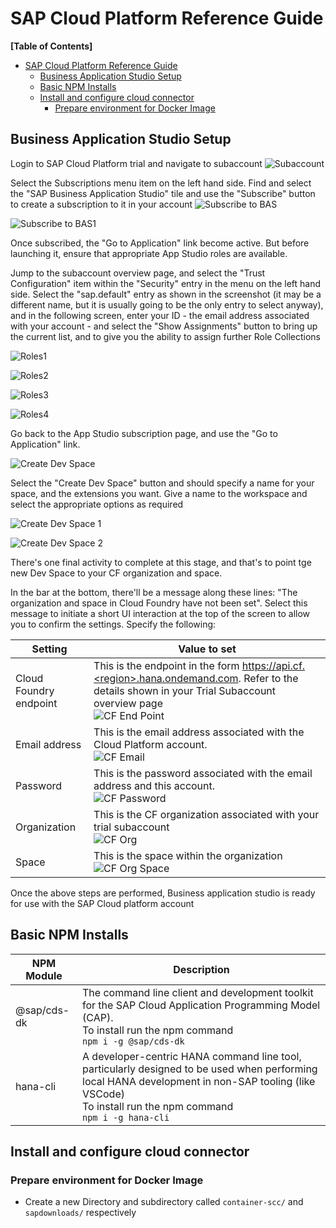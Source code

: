 # SAP Cloud Platform Reference Guide

**[Table of Contents]**

- [SAP Cloud Platform Reference Guide](#sap-cloud-platform-reference-guide)
  - [Business Application Studio Setup](#business-application-studio-setup)
  - [Basic NPM Installs](#basic-npm-installs)
  - [Install and configure cloud connector](#install-and-configure-cloud-connector)
    - [Prepare environment for Docker Image](#prepare-environment-for-docker-image)

## Business Application Studio Setup

Login to SAP Cloud Platform trial and navigate to subaccount
![Subaccount](./screenshots/sub_accnt.png)

Select the Subscriptions menu item on the left hand side. Find and select the "SAP Business Application Studio" tile and use the "Subscribe" button to create a subscription to it in your account
![Subscribe to BAS](./screenshots/sub_bas.png)

![Subscribe to BAS1](./screenshots/sub_bas1.png)

Once subscribed, the "Go to Application" link become active. But before launching it, ensure that appropriate App Studio roles are available.

Jump to the subaccount overview page, and select the "Trust Configuration" item within the "Security" entry in the menu on the left hand side. Select the "sap.default" entry as shown in the screenshot (it may be a different name, but it is usually going to be the only entry to select anyway), and in the following screen, enter your ID - the email address associated with your account - and select the "Show Assignments" button to bring up the current list, and to give you the ability to assign further Role Collections

![Roles1](./screenshots/add_roles1.png)

![Roles2](./screenshots/add_roles2.png)

![Roles3](./screenshots/add_roles3.png)

![Roles4](./screenshots/add_roles4.png)

Go back to the App Studio subscription page, and use the "Go to Application" link.

![Create Dev Space](./screenshots/create_dev_space.png)

Select the "Create Dev Space" button and should specify a name for your space, and the extensions you want. Give a name to the workspace and select the appropriate options as required

![Create Dev Space 1](./screenshots/create_dev_space2.png)

![Create Dev Space 2](./screenshots/create_dev_space3.png)



There's one final activity to complete at this stage, and that's to point tge new Dev Space to your CF organization and space.

In the bar at the bottom, there'll be a message along these lines: "The organization and space in Cloud Foundry have not been set". Select this message to initiate a short UI interaction at the top of the screen to allow you to confirm the settings. Specify the following:

| Setting                | Value to set                                                                                                                                                                                            |
| ---------------------- | ------------------------------------------------------------------------------------------------------------------------------------------------------------------------------------------------------- |
| Cloud Foundry endpoint | This is the endpoint in the form https://api.cf.<region>.hana.ondemand.com. Refer to the details shown in your Trial Subaccount overview page <br> ![CF End Point](./screenshots/set_org_and_space.png) |
| Email address          | This is the email address associated with the Cloud Platform account. <br> ![CF Email](./screenshots/set_org_and_space1.png)                                                                            |
| Password               | This is the password associated with the email address and this account. <br> ![CF Password](./screenshots/set_org_and_space2.png)                                                                      |
| Organization           | This is the CF organization associated with your trial subaccount <br> ![CF Org](./screenshots/set_org_and_space3.png)                                                                                  |
| Space                  | This is the space within the organization <br> ![CF Org Space](./screenshots/set_org_and_space4.png)                                                                                                    |

Once the above steps are performed, Business application studio is ready for use with the SAP Cloud platform account

## Basic NPM Installs

| NPM Module  | Description                                                                                                                                                                                                       |
| ----------- | ----------------------------------------------------------------------------------------------------------------------------------------------------------------------------------------------------------------- |
| @sap/cds-dk | The command line client and development toolkit for the SAP Cloud Application Programming Model (CAP). <br> To install run the npm command <br> `npm i -g @sap/cds-dk`                                            |
| hana-cli    | A developer-centric HANA command line tool, particularly designed to be used when performing local HANA development in non-SAP tooling (like VSCode) <br> To install run the npm command <br> `npm i -g hana-cli` |

## Install and configure cloud connector

### Prepare environment for Docker Image

- Create a new Directory and subdirectory called `container-scc/` and `sapdownloads/` respectively
